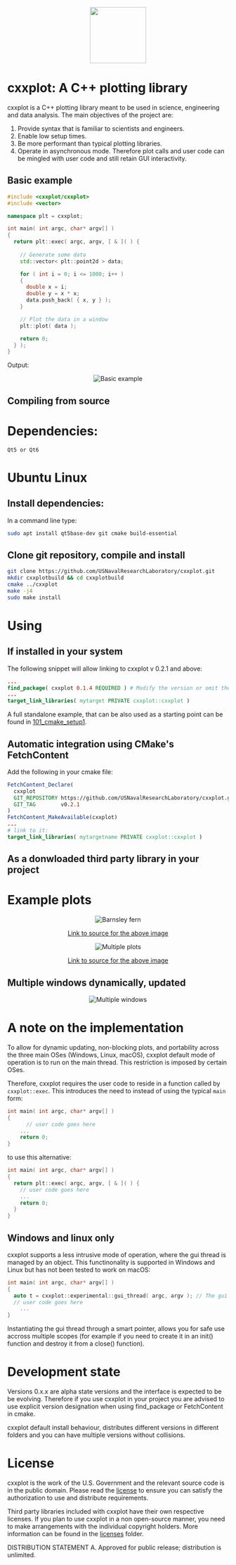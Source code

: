 <div align="center">
<p align="center">
  <img src="src/images/cxxplot_logo.png" width=128/>
</p>
</div>

# cxxplot: A C++ plotting library
cxxplot is a C++ plotting library meant to be used in science, engineering and data analysis. The main objectives of the project are:
1. Provide syntax that is familiar to scientists and engineers.
2. Enable low setup times.
2. Be more performant than typical plotting libraries.
4. Operate in asynchronous mode. Therefore plot calls and user code can be mingled with user code and still retain GUI interactivity. 

## Basic example
```c++
#include <cxxplot/cxxplot>
#include <vector>

namespace plt = cxxplot;

int main( int argc, char* argv[] )
{
  return plt::exec( argc, argv, [ & ]( ) {
    
    // Generate some data
    std::vector< plt::point2d > data;

    for ( int i = 0; i <= 1000; i++ )
    {
      double x = i;
      double y = x * x;
      data.push_back( { x, y } );
    }

    // Plot the data in a window
    plt::plot( data );

    return 0;
  } );
}
```
Output:
<div align="center">
  <img src="https://raw.githubusercontent.com/USNavalResearchLaboratory/cxxplot/main/doc/images/basic_example.png" alt="Basic example">
</div>

## Compiling from source
# Dependencies:
```
Qt5 or Qt6
```
# Ubuntu Linux
## Install dependencies:
In a command line type:
```bash
sudo apt install qt5base-dev git cmake build-essential
````
## Clone git repository, compile and install
```bash
git clone https://github.com/USNavalResearchLaboratory/cxxplot.git
mkdir cxxplotbuild && cd cxxplotbuild
cmake ../cxxplot
make -j4
sudo make install
```

# Using
## If installed in your system
The following snippet will allow linking to cxxplot v 0.2.1 and above:
```cmake
...
find_package( cxxplot 0.1.4 REQUIRED ) # Modify the version or omit the version altegther
...
target_link_libraries( mytarget PRIVATE cxxplot::cxxplot )
```
A full standalone example, that can be also used as a starting point can be found in [101_cmake_setup1](examples/101_cmake_setup1).

## Automatic integration using CMake's FetchContent
Add the following in your cmake file:
```cmake
FetchContent_Declare(
  cxxplot
  GIT_REPOSITORY https://github.com/USNavalResearchLaboratory/cxxplot.git
  GIT_TAG        v0.2.1
)
FetchContent_MakeAvailable(cxxplot)
...
# link to it:
target_link_libraries( mytargetname PRIVATE cxxplot::cxxplot )
```
## As a donwloaded third party library in your project

# Example plots
<div align="center">
  <img src="https://raw.githubusercontent.com/USNavalResearchLaboratory/cxxplot/main/doc/images/barnsley_fern.png" alt="Barnsley fern">
  
[Link to source for the above image](examples/03_barnsley_fern/main.cpp)
</div>


<div align="center">
  <img src="https://raw.githubusercontent.com/USNavalResearchLaboratory/cxxplot/main/doc/images/multiple_plots.png" alt="Multiple plots">

[Link to source for the above image](examples/04_compute_and_plot/main.cpp)
</div>

## Multiple windows dynamically, updated
<div align="center">
  <img src="https://raw.githubusercontent.com/USNavalResearchLaboratory/cxxplot/main/doc/images/multiple_windows.gif" alt="Multiple windows">
</div>

# A note on the implementation
To allow for dynamic updating, non-blocking plots, and portability across the three main OSes (Windows, Linux, macOS), cxxplot default mode of operation is to run on the main thread. This restriction is imposed by certain OSes. 

Therefore, cxxplot requires the user code to reside in a function called by ```cxxplot::exec```. This introduces the need to instead of using the typical ```main``` form:
```c++
int main( int argc, char* argv[] )
{
      // user code goes here
    ...
    return 0;
}
```
to use this alternative:
```c++
int main( int argc, char* argv[] )
{
  return plt::exec( argc, argv, [ & ]( ) {
    // user code goes here
    ...
    return 0;
  }
}
```
## Windows and linux only
cxxplot supports a less intrusive mode of operation, where the gui thread is managed by an object. This functinonality is supported in Windows and Linux but has not been tested to work on macOS:
```c++
int main( int argc, char* argv[] )
{
  auto t = cxxplot::experimental::gui_thread( argc, argv ); // The gui thread will be alive as long as t is alive.
  // user code goes here
    ...
}
```
Instantiating the gui thread through a smart pointer, allows you for safe use accross multiple scopes (for example if you need to create it in an init() function and destroy it from a close() function).

# Development state
Versions 0.x.x are alpha state versions and the interface is expected to be be evolving. Therefore if you use cxxplot in your project you are advised to use explicit version designation when using find_package or FetchContent in cmake. 

cxxplot default install behaviour, distributes different versions in different folders and you can have multiple versions without collisions.

# License
cxxplot is the work of the U.S. Government and the relevant source code is in the public domain. Please read the [license](license.txt) to ensure you can satisfy the authorization to use and distribute requirements.

Third party libraries included with cxxplot have their own respective licenses. If you plan to use cxxplot in a non open-source manner, you need to make arrangements with the individual copyright holders. More information can be found in the [licenses](licenses) folder.

DISTRIBUTION STATEMENT A. Approved for public release; distribution is unlimited.

